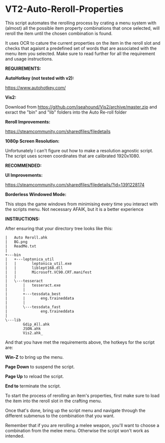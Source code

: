 # VT2-Auto-Reroll-Properties

This script automates the rerolling process by crating a menu system with (almost) all the possible item property combinations that once selected, will reroll the item until the chosen combination is found.

It uses OCR to cature the current properties on the item in the reroll slot and checks that agaisnt a predefined set of words that are associated with the menu item you selected. Make sure to read further for all the requirement and usage instructions.

**REQUIREMENTS:**

**AutoHotkey (not tested with v2):**

https://www.autohotkey.com/

**Vis2:**

Download from https://github.com/iseahound/Vis2/archive/master.zip and exract the "bin" and "lib" folders into the Auto Re-roll folder

**Reroll Improvements:**

https://steamcommunity.com/sharedfiles/filedetails

**1080p Screen Resolution:**

Unfortunately I can't figure out how to make a resolution agnostic script. The script uses screen coordinates that are calibrated 1920x1080.

**RECOMMENDED:**

**UI Improvements:** 

https://steamcommunity.com/sharedfiles/filedetails/?id=1391228174

**Borderless Windowed Mode:** 

This stops the game windows from minimising every time you interact with the scripts menu. Not necessary AFAIK, but it is a better experience

**INSTRUCTIONS:**

After ensuring that your directory tree looks like this:

```
|   Auto Reroll.ahk
|   BG.png
|   ReadMe.txt
|   
+---bin
|   +---leptonica_util
|   |       leptonica_util.exe
|   |       liblept168.dll
|   |       Microsoft.VC90.CRT.manifest
|   |       
|   \---tesseract
|       |   tesseract.exe
|       |   
|       +---tessdata_best
|       |       eng.traineddata
|       |       
|       \---tessdata_fast
|               eng.traineddata
|               
\---lib
        Gdip_All.ahk
        JSON.ahk
        Vis2.ahk_
```

And that you have met the requirements above, the hotkeys for the script are:

**Win-Z** to bring up the menu.

**Page Down** to suspend the script.

**Page Up** to reload the script.

**End to** terminate the script.

To start the process of rerolling an item's properties, first make sure to load the item into the reroll slot in the crafting menu.

Once that's done, bring up the script menu and navigate through the different submenus to the combination that you want.

Remember that if you are rerolling a melee weapon, you'll want to choose a combination from the melee menu. Otherwise the script won't work as intended.
